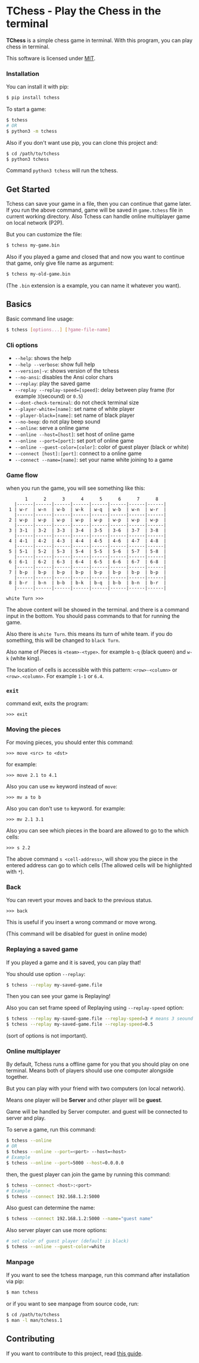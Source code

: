 # TChess - Play the Chess in the terminal
**TChess** is a simple chess game in terminal.
With this program, you can play chess in terminal.

This software is licensed under [MIT](/LICENSE).

### Installation
You can install it with pip:

```bash
$ pip install tchess
```

To start a game:

```bash
$ tchess
# OR
$ python3 -m tchess
```

Also if you don't want use pip, you can clone this project and:

```bash
$ cd /path/to/tchess
$ python3 tchess 
```

Command `python3 tchess` will run the tchess.

## Get Started

Tchess can save your game in a file, then you can continue that game later.
If you run the above command, game will be saved in `game.tchess` file in current working directory.
Also Tchess can handle online multiplayer game on local network (P2P).

But you can customize the file:

```bash
$ tchess my-game.bin
```

Also if you played a game and closed that and now you want to continue that game, only give file name as argument:

```bash
$ tchess my-old-game.bin
```

(The `.bin` extension is a example, you can name it whatever you want).

## Basics
Basic command line usage:

```bash
$ tchess [options...] [?game-file-name]
```

### Cli options
- `--help`: shows the help
- `--help --verbose`: show full help
- `--version|-v`: shows version of the tchess
- `--no-ansi`: disables the Ansi color chars
- `--replay`: play the saved game
- `--replay --replay-speed=[speed]`: delay between play frame (for example `3`(secound) or `0.5`)
- `--dont-check-terminal`: do not check terminal size
- `--player-white=[name]`: set name of white player
- `--player-black=[name]`: set name of black player
- `--no-beep`: do not play beep sound
- `--online`: serve a online game
- `--online --host=[host]`: set host of online game
- `--online --port=[port]`: set port of online game
- `--online --guest-color=[color]`: color of guest player (black or white)
- `--connect [host]:[port]`: connect to a online game
- `--connect --name=[name]`: set your name white joining to a game

### Game flow

when you run the game, you will see something like this:

```
       1      2      3      4      5      6      7      8
   |------|------|------|------|------|------|------|------|
 1 | w-r  | w-n  | w-b  | w-k  | w-q  | w-b  | w-n  | w-r  |
   |------|------|------|------|------|------|------|------|
 2 | w-p  | w-p  | w-p  | w-p  | w-p  | w-p  | w-p  | w-p  |
   |------|------|------|------|------|------|------|------|
 3 | 3-1  | 3-2  | 3-3  | 3-4  | 3-5  | 3-6  | 3-7  | 3-8  |
   |------|------|------|------|------|------|------|------|
 4 | 4-1  | 4-2  | 4-3  | 4-4  | 4-5  | 4-6  | 4-7  | 4-8  |
   |------|------|------|------|------|------|------|------|
 5 | 5-1  | 5-2  | 5-3  | 5-4  | 5-5  | 5-6  | 5-7  | 5-8  |
   |------|------|------|------|------|------|------|------|
 6 | 6-1  | 6-2  | 6-3  | 6-4  | 6-5  | 6-6  | 6-7  | 6-8  |
   |------|------|------|------|------|------|------|------|
 7 | b-p  | b-p  | b-p  | b-p  | b-p  | b-p  | b-p  | b-p  |
   |------|------|------|------|------|------|------|------|
 8 | b-r  | b-n  | b-b  | b-k  | b-q  | b-b  | b-n  | b-r  |
   |------|------|------|------|------|------|------|------|

white Turn >>>
```

The above content will be showed in the terminal. and there is a command input in the bottom.
You should pass commands to that for running the game.

Also there is `white Turn`. this means its turn of white team. if you do something,
this will be changed to `black Turn`.

Also name of Pieces is `<team>-<type>`. for example `b-q` (black queen) and `w-k` (white king).

The location of cells is accessible with this pattern: `<row>-<column>` or `<row>.<column>`.
For example `1-1` or `6.4`.

### `exit`
command exit, exits the program:

```
>>> exit
```

### Moving the pieces
For moving pieces, you should enter this command:

```
>>> move <src> to <dst>
```

for example:

```
>>> move 2.1 to 4.1
```

Also you can use `mv` keyword instead of `move`:

```
>>> mv a to b
``` 

Also you can don't use `to` keyword. for example:

```
>>> mv 2.1 3.1
```

Also you can see which pieces in the board are allowed to go to the which cells:

```
>>> s 2.2
```

The above command `s <cell-address>`, will show you the piece in the entered address can go to
which cells (The allowed cells will be highlighted with `*`).

### Back
You can revert your moves and back to the previous status.

```
>>> back
```

This is useful if you insert a wrong command or move wrong.

(This command will be disabled for guest in online mode)

### Replaying a saved game
If you played a game and it is saved, you can play that!

You should use option `--replay`:

```bash
$ tchess --replay my-saved-game.file
```

Then you can see your game is Replaying!

Also you can set frame speed of Replaying using `--replay-speed` option:

```bash
$ tchess --replay my-saved-game.file --replay-speed=3 # means 3 seound
$ tchess --replay my-saved-game.file --replay-speed=0.5
```

(sort of options is not important).

### Online multiplayer
By default, Tchess runs a offline game for you that you should play on one terminal.
Means both of players should use one computer alongside together.

But you can play with your friend with two computers (on local network).

Means one player will be **Server** and other player will be **guest**.

Game will be handled by Server computer. and guest will be connected to server and play.

To serve a game, run this command:

```bash
$ tchess --online
# OR
$ tchess --online --port=<port> --host=<host>
# Example
$ tchess --online --port=5000 --host=0.0.0.0
```

then, the guest player can join the game by running this command:

```bash
$ tchess --connect <host>:<port>
# Example
$ tchess --connect 192.168.1.2:5000
```

Also guest can determine the name:

```bash
$ tchess --connect 192.168.1.2:5000 --name="guest name"
```

Also server player can use more options:

```bash
# set color of guest player (default is black)
$ tchess --online --guest-color=white
```

### Manpage
If you want to see the tchess manpage, run this command after installation via pip:

```bash
$ man tchess
```

or if you want to see manpage from source code, run:

```bash
$ cd /path/to/tchess
$ man -l man/tchess.1
```

## Contributing
If you want to contribute to this project, read [this guide](CONTRIBUTING.md).
